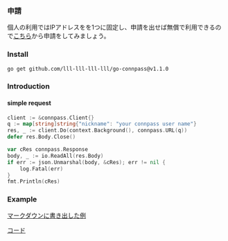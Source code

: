 ### 申請
個人の利用ではIPアドレスをを1つに固定し、申請を出せば無償で利用できるので[こちら](https://help.connpass.com/api/#id4)から申請をしてみましょう。
### Install
```sh
go get github.com/lll-lll-lll-lll/go-connpass@v1.1.0
```

###  Introduction
#### simple request
```go
client := &connpass.Client{}
q := map[string]string{"nickname": "your connpass user name"}
res, _ := client.Do(context.Background(), connpass.URL(q))
defer res.Body.Close()

var cRes connpass.Response
body, _ := io.ReadAll(res.Body)
if err := json.Unmarshal(body, &cRes); err != nil {
	log.Fatal(err)
}
fmt.Println(cRes)
```
### Example
[マークダウンに書き出した例](./example/sample.md)

[コード](./example/main.go)

